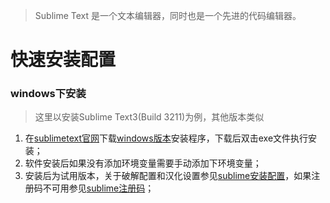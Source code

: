 > Sublime Text 是一个文本编辑器，同时也是一个先进的代码编辑器。

# 快速安装配置

### windows下安装

> 这里以安装Sublime Text3(Build 3211)为例，其他版本类似

1. 在[sublimetext官网](http://www.sublimetext.com/)下载[windows版本](http://www.sublimetext.com/3)安装程序，下载后双击exe文件执行安装；
2. 软件安装后如果没有添加环境变量需要手动添加下环境变量；
3. 安装后为试用版本，关于破解配置和汉化设置参见[sublime安装配置](https://mounui.com/250.html)，如果注册码不可用参见[sublime注册码](https://github.com/mounui/sublime/blob/master/sublimelicense.md)；